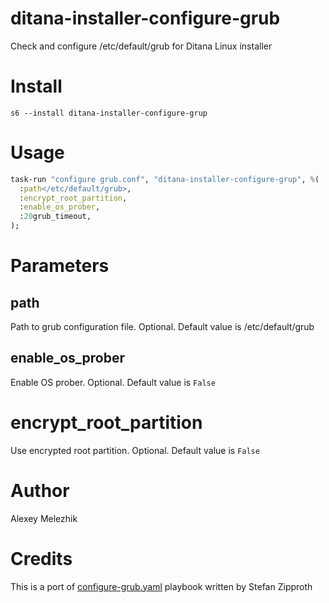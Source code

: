 # ditana-installer-configure-grub

Check and configure /etc/default/grub for Ditana Linux installer

# Install

    s6 --install ditana-installer-configure-grup

# Usage

```raku
task-run "configure grub.conf", "ditana-installer-configure-grup", %(
  :path</etc/default/grub>,
  :encrypt_root_partition,
  :enable_os_prober,
  :20grub_timeout,
);
```

# Parameters

## path

Path to grub configuration file. Optional. Default value is /etc/default/grub

## enable_os_prober

Enable OS prober. Optional. Default value is `False`

# encrypt_root_partition

Use encrypted root partition. Optional. Default value is `False`

# Author

Alexey Melezhik

# Credits

This is a port of [configure-grub.yaml](https://github.com/acrion/ditana-installer/blob/main/airootfs/root/bind-mount/root/configure-grub.yaml) playbook written by Stefan Zipproth


